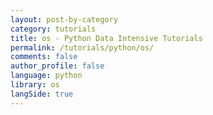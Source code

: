 ```yaml
---
layout: post-by-category
category: tutorials
title: os - Python Data Intensive Tutorials
permalink: /tutorials/python/os/
comments: false
author_profile: false
language: python
library: os
langSide: true
---
```

